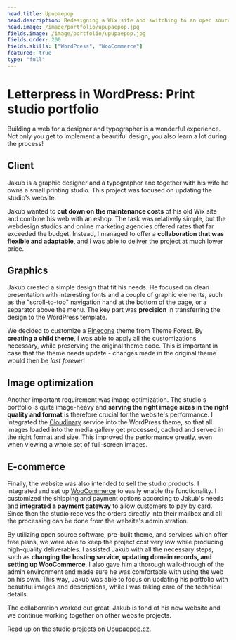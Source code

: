 ```yaml
---
head.title: Upupaepop
head.description: Redesigning a Wix site and switching to an open source e-commerce? Piece of cake! 🍰
head.image: /image/portfolio/upupaepop.jpg
fields.image: /image/portfolio/upupaepop.jpg
fields.order: 200
fields.skills: ["WordPress", "WooCommerce"]
featured: true
type: "full"
---
```


# Letterpress in WordPress: Print studio portfolio

Building a web for a designer and typographer is a wonderful experience. Not only you get to implement a beautiful design, you also learn a lot during the process!

## Client

Jakub is a graphic designer and a typographer and together with his wife he owns a small printing studio. This project was focused on updating the studio's website.

Jakub wanted to **cut down on the maintenance costs** of his old Wix site and combine his web with an eshop. The task was relatively simple, but the webdesign studios and online marketing agencies offered rates that far exceeded the budget. Instead, I managed to offer a **collaboration that was flexible and adaptable**, and I was able to deliver the project at much lower price.

## Graphics

Jakub created a simple design that fit his needs. He focused on clean presentation with interesting fonts and a couple of graphic elements, such as the "scroll-to-top" navigation hand at the bottom of the page, or a separator above the menu. The key part was **precision** in transferring the design to the WordPress template.

We decided to customize a [Pinecone](https://themeforest.net/item/pinecone-creative-portfolio-and-blog-for-agency/13200056) theme from Theme Forest. By **creating a child theme**, I was able to apply all the customizations necessary, while preserving the original theme code. This is important in case that the theme needs update - changes made in the original theme would then be _lost forever_!

## Image optimization

Another important requirement was image optimization. The studio's portfolio is quite image-heavy and **serving the right image sizes in the right quality and format** is therefore crucial for the website's performance. I integrated the [Cloudinary](https://cloudinary.com/) service into the WordPress theme, so that all images loaded into the media gallery get processed, cached and served in the right format and size. This improved the performance greatly, even when viewing a whole set of full-screen images.

## E-commerce

Finally, the website was also intended to sell the studio products. I integrated and set up [WooCommerce](https://woocommerce.com/) to easily enable the functionality. I customized the shipping and payment options according to Jakub's needs and **integrated a payment gateway** to allow customers to pay by card. Since then the studio receives the orders directly into their mailbox and all the processing can be done from the website's administration.

By utilizing open source software, pre-built theme, and services which offer free plans, we were able to keep the project cost very low while producing high-quality deliverables. I assisted Jakub with all the necessary steps, such as **changing the hosting service, updating domain records, and setting up WooCommerce**. I also gave him a thorough walk-through of the admin environment and made sure he was comfortable with using the web on his own. This way, Jakub was able to focus on updating his portfolio with beautiful images and descriptions, while I was taking care of the technical details.

The collaboration worked out great. Jakub is fond of his new website and we continue working together on other website projects.

Read up on the studio projects on [Upupaepop.cz](https://upupaepop.cz/).
